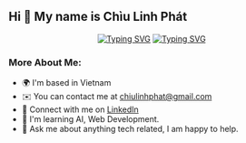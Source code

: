 ## Hi 👋 My name is Chìu Linh Phát

<p align="center">
    <a href="https://git.io/typing-svg"><img src="https://readme-typing-svg.herokuapp.com?font=Fira+Code&size=25&duration=3000&pause=1000&color=33FFFF&center=true&vCenter=true&width=477&lines=Developer" alt="Typing SVG" /></a>
     <a href="https://git.io/typing-svg"><img src="https://readme-typing-svg.herokuapp.com?font=Fira+Code&size=25&duration=3000&pause=1000&color=FFFFFF&center=true&vCenter=true&width=477&lines=Open+To+Work" alt="Typing SVG" /></a>
</p>

### More About Me:

* 🌍 I'm based in Vietnam 
* ✉️ You can contact me at [chiulinhphat@gmail.com](chiulinhphat@gmail.com)
* 💼 Connect with me on [LinkedIn](https://www.linkedin.com/in/phat-chiu-780400216/)
* 🧠 I'm learning AI, Web Development.
* 💬 Ask me about anything tech related, I am happy to help.
